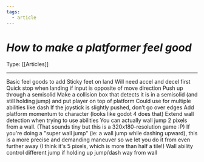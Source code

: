 ```yaml
---
tags:
  - article
---
```

# _How to make a platformer feel good_

Type: [[Articles]]

----

Basic feel goods to add
	Sticky feet on land
		Will need accel and decel first
		Quick stop when landing if input is opposite of move direction
	Push up through a semisolid 
		Make a collision box that detects it is in a semisolid (and still holding jump) and put player on top of platform
		Could use for multiple abilities like dash
	If the joystick is slightly pushed, don’t go over edges
	Add platform momentum to character (looks like godot 4 does that)
	Extend wall detection when trying to use abilities
		You can actually wall jump 2 pixels from a wall. (That sounds tiny but this is a 320x180-resolution game :P)
		If you're doing a "super wall jump" (ie: a wall jump while dashing upward), this is a more precise and demanding maneuver so we let you do it from even further away (I think it's 5 pixels, which is more than half a tile!)
	Wall ability control
		different jump if holding up
		jump/dash way from wall